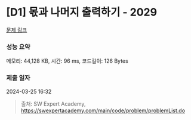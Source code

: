 # [D1] 몫과 나머지 출력하기 - 2029 

[문제 링크](https://swexpertacademy.com/main/code/problem/problemDetail.do?contestProbId=AV5QGNvKAtEDFAUq) 

### 성능 요약

메모리: 44,128 KB, 시간: 96 ms, 코드길이: 126 Bytes

### 제출 일자

2024-03-25 16:32



> 출처: SW Expert Academy, https://swexpertacademy.com/main/code/problem/problemList.do
